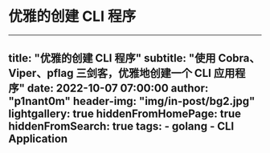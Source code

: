 # 优雅的创建 CLI 程序

---
title:      "优雅的创建 CLI 程序"
subtitle:   "使用 Cobra、Viper、pflag 三剑客，优雅地创建一个 CLI 应用程序"
date:       2022-10-07 07:00:00
author:     "p1nant0m"
header-img: "img/in-post/bg2.jpg"
lightgallery: true
hiddenFromHomePage: true
hiddenFromSearch: true
tags:
    - golang
    - CLI Application
---
